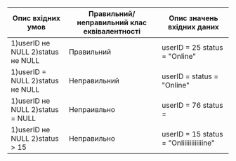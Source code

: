 | Опис вхідних умов | Правильний/неправильний клас еквівалентності | Опис значень вхідних даних |
|-------------------|----------------------------------------------|----------------------------|
| 1)userID не NULL  2)status не NULL | Правильний | userID = 25  status = "Online" |
| 1)userID = NULL  2)status не NULL | Неправильний |  userID =   status = "Online" |
| 1)userID не NULL  2)status = NULL | Непраивльно | userID = 76  status =  |
| 1)userID не NULL 2)status > 15 | Неправильно | userID = 15 status = "Onliiiiiiiiiiiine" |
